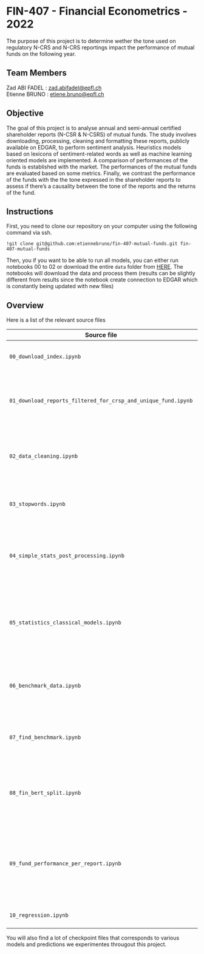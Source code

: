 # FIN-407 - Financial Econometrics - 2022

The purpose of this project is to determine wether the tone used on regulatory N-CRS and N-CRS reportings impact the performance of mutual funds on the following year.

## Team Members
Zad ABI FADEL : zad.abifadel@epfl.ch <br/>
Etienne BRUNO : etiene.bruno@epfl.ch <br/>

##  Objective
The goal of this project is to analyse annual and semi-annual certified shareholder reports (N-CSR & N-CSRS) of mutual funds. The study involves downloading, processing, cleaning and formatting these reports, publicly available on EDGAR, to perform sentiment analysis. Heuristics models based on lexicons of sentiment-related words as well as machine learning oriented models are implemented. A comparison of performances of the funds is established with the market. The performances of the mutual funds are evaluated based on some metrics. Finally, we contrast the performance of the funds with the the tone expressed in the shareholder reports to assess if there’s a causality between the tone of the reports and the returns of the fund.

## Instructions
First, you need to clone our repository on your computer using the following command via ssh.
```
!git clone git@github.com:etiennebruno/fin-407-mutual-funds.git fin-407-mutual-funds
```

Then, you if you want to be able to run all models, you can either run notebooks 00 to 02 or download the entire `data` folder from [HERE](https://www.swisstransfer.com/d/847d31ea-4ad9-4487-b545-9e6f8111888a). The notebooks will download the data and process them (results can be slightly different from results since the notebook create connection to EDGAR which is constantly being updated with new files)


## Overview
Here is a list of the relevant source files 

|Source file | Description|
|---|---|
|`00_download_index.ipynb`           |Get an index of all available reports (of all types)|
|`01_download_reports_filtered_for_crsp_and_unique_fund.ipynb`  | Download all N-CRS and N-CSRS reports available on EDGAR and CRSP|
|`02_data_cleaning.ipynb`            | Perform data cleaning on all reports and save them in a .txt format in a new cleaned folder|
|`03_stopwords.ipynb`   | Create a new file with a relatively exhaustive list of stopwords|
|`04_simple_stats_post_processing.ipynb`   | Used to get few numbers on the distribution of processed files between N-CSR and N-CSRS|
|`05_statistics_classical_models.ipynb`   | perform VADER, TextBlob and Flair pre-trained models on our corpus (take up to 4 hours for flair|
|`06_benchmark_data.ipynb`   | Get from CRSP the benchmark return and returns of all funds - comparisons |
|`07_find_benchmark.ipynb`   | Attempt to find benchmarks with rolling windows and full sentences|
|`08_fin_bert_split.ipynb`   | Perform FinBERT on our corpus - regular autonatic saving (RAM and time consuming)|
|`09_fund_performance_per_report.ipynb`   | Add the return of the fund for the year corresponding to the report to the dataframe containing all reports and saving |
|`10_regression.ipynb`   | Perform regressions for analysis |

You will also find a lot of checkpoint files that corresponds to various models and predictions we experimentes througout this project.
